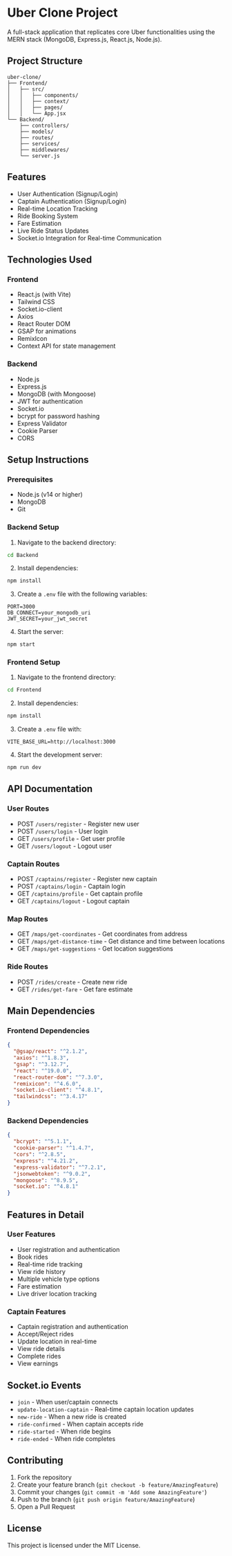 # Uber Clone Project

A full-stack application that replicates core Uber functionalities using the MERN stack (MongoDB, Express.js, React.js, Node.js).

## Project Structure

```
uber-clone/
├── Frontend/
│   ├── src/
│   │   ├── components/
│   │   ├── context/
│   │   ├── pages/
│   │   └── App.jsx
└── Backend/
    ├── controllers/
    ├── models/
    ├── routes/
    ├── services/
    ├── middlewares/
    └── server.js
```

## Features

- User Authentication (Signup/Login)
- Captain Authentication (Signup/Login)
- Real-time Location Tracking
- Ride Booking System
- Fare Estimation
- Live Ride Status Updates
- Socket.io Integration for Real-time Communication

## Technologies Used

### Frontend
- React.js (with Vite)
- Tailwind CSS
- Socket.io-client
- Axios
- React Router DOM
- GSAP for animations
- RemixIcon
- Context API for state management

### Backend
- Node.js
- Express.js
- MongoDB (with Mongoose)
- JWT for authentication
- Socket.io
- bcrypt for password hashing
- Express Validator
- Cookie Parser
- CORS

## Setup Instructions

### Prerequisites
- Node.js (v14 or higher)
- MongoDB
- Git

### Backend Setup
1. Navigate to the backend directory:
```bash
cd Backend
```

2. Install dependencies:
```bash
npm install
```

3. Create a `.env` file with the following variables:
```env
PORT=3000
DB_CONNECT=your_mongodb_uri
JWT_SECRET=your_jwt_secret
```

4. Start the server:
```bash
npm start
```

### Frontend Setup
1. Navigate to the frontend directory:
```bash
cd Frontend
```

2. Install dependencies:
```bash
npm install
```

3. Create a `.env` file with:
```env
VITE_BASE_URL=http://localhost:3000
```

4. Start the development server:
```bash
npm run dev
```

## API Documentation

### User Routes
- POST `/users/register` - Register new user
- POST `/users/login` - User login
- GET `/users/profile` - Get user profile
- GET `/users/logout` - Logout user

### Captain Routes
- POST `/captains/register` - Register new captain
- POST `/captains/login` - Captain login
- GET `/captains/profile` - Get captain profile
- GET `/captains/logout` - Logout captain

### Map Routes
- GET `/maps/get-coordinates` - Get coordinates from address
- GET `/maps/get-distance-time` - Get distance and time between locations
- GET `/maps/get-suggestions` - Get location suggestions

### Ride Routes
- POST `/rides/create` - Create new ride
- GET `/rides/get-fare` - Get fare estimate

## Main Dependencies

### Frontend Dependencies
```json
{
  "@gsap/react": "^2.1.2",
  "axios": "^1.8.3",
  "gsap": "^3.12.7",
  "react": "^19.0.0",
  "react-router-dom": "^7.3.0",
  "remixicon": "^4.6.0",
  "socket.io-client": "^4.8.1",
  "tailwindcss": "^3.4.17"
}
```

### Backend Dependencies
```json
{
  "bcrypt": "^5.1.1",
  "cookie-parser": "^1.4.7",
  "cors": "^2.8.5",
  "express": "^4.21.2",
  "express-validator": "^7.2.1",
  "jsonwebtoken": "^9.0.2",
  "mongoose": "^8.9.5",
  "socket.io": "^4.8.1"
}
```

## Features in Detail

### User Features
- User registration and authentication
- Book rides
- Real-time ride tracking
- View ride history
- Multiple vehicle type options
- Fare estimation
- Live driver location tracking

### Captain Features
- Captain registration and authentication
- Accept/Reject rides
- Update location in real-time
- View ride details
- Complete rides
- View earnings

## Socket.io Events

- `join` - When user/captain connects
- `update-location-captain` - Real-time captain location updates
- `new-ride` - When a new ride is created
- `ride-confirmed` - When captain accepts ride
- `ride-started` - When ride begins
- `ride-ended` - When ride completes

## Contributing

1. Fork the repository
2. Create your feature branch (`git checkout -b feature/AmazingFeature`)
3. Commit your changes (`git commit -m 'Add some AmazingFeature'`)
4. Push to the branch (`git push origin feature/AmazingFeature`)
5. Open a Pull Request

## License

This project is licensed under the MIT License.
